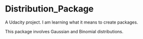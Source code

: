 # Distribution_Package
A Udacity project. I am learning what it means to create packages. 

This package involves Gaussian and Binomial distributions. 

